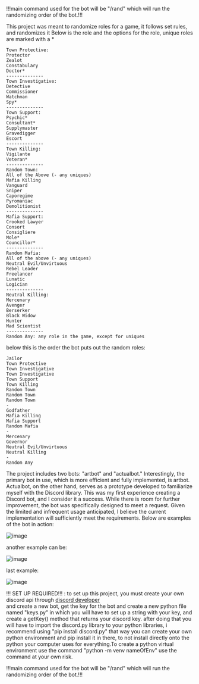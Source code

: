 !!!main command used for the bot will be "/rand" which will run the randomizing order of the bot.!!!

This project was meant to randomize roles for a game, it follows set rules, and randomizes it
Below is the role and the options for the role, unique roles are marked with a *

    Town Protective:
    Protector
    Zealot 
    Constabulary
    Doctor*
    --------------
    Town Investigative:
    Detective
    Commissioner
    Watchman
    Spy*
    --------------
    Town Support:
    Psychic*
    Consultant*
    Supplymaster
    Gravedigger
    Escort
    --------------
    Town Killing:
    Vigilante
    Veteran*
    --------------
    Random Town:
    All of the Above (- any uniques) 
    Mafia Killing
    Vanguard
    Sniper
    Caporegime
    Pyromaniac
    Demolitionist
    --------------
    Mafia Support:
    Crooked Lawyer
    Consort
    Consigliere
    Mole*
    Councillor*
    --------------
    Random Mafia:
    All of the above (- any uniques) 
    Neutral Evil/Unvirtuous
    Rebel Leader
    Freelancer
    Lunatic
    Logician
    --------------
    Neutral Killing:
    Mercenary
    Avenger
    Berserker
    Black Widow
    Hunter
    Mad Scientist
    --------------
    Random Any: any role in the game, except for uniques

below this is the order the bot puts out the random roles:

    Jailor
    Town Protective
    Town Investigative
    Town Investigative
    Town Support
    Town Killing
    Random Town
    Random Town
    Random Town
    -
    Godfather
    Mafia Killing
    Mafia Support
    Random Mafia
    -
    Mercenary
    Governor
    Neutral Evil/Unvirtuous
    Neutral Killing
    -
    Random Any

The project includes two bots: "artbot" and "actualbot." Interestingly, the primary bot in use,
which is more efficient and fully implemented, is artbot. Actualbot, on the other hand, serves 
as a prototype developed to familiarize myself with the Discord library. This was my first 
experience creating a Discord bot, and I consider it a success. While there is room for further
improvement, the bot was specifically designed to meet a request. Given the limited and infrequent
usage anticipated, I believe the current implementation will sufficiently meet the requirements.
Below are examples of the bot in action:

![image](https://github.com/user-attachments/assets/1cba2875-b323-4ecf-9a94-b583c03bb4e4)

another example can be:

![image](https://github.com/user-attachments/assets/6dafdae7-b42d-49f8-8f71-346896b303f5)

last example:

![image](https://github.com/user-attachments/assets/8cdd97f7-3c89-4e26-8951-ec5dc3afe7cb)


!!! SET UP REQUIRED!!! :
to set up this project, you must create your own discord api through [discord developer](https://discord.com/developers/applications)   
and create a new bot, get the key for the bot and create a new python file named "keys.py"
in which you will have to set up a string with your key, and create a getKey() method that returns your discord key.
after doing that you will have to import the discord.py library to your python libraries, i recommend using
"pip install discord.py" that way you can create your own python environment and pip install it in there,
to not install directly onto the python your computer uses for everything.To create a python virtual environment
use the command "python -m venv nameOfEnv" use the command at your own risk.

!!!main command used for the bot will be "/rand" which will run the randomizing order of the bot.!!!